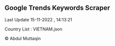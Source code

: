 

## Google Trends Keywords Scraper 
 
Last Update 15-11-2022 , 14:13:21

Country List :
VIETNAM.json



© Abdul Muttaqin 
